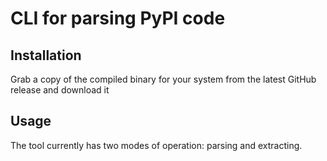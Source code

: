 # CLI for parsing PyPI code

## Installation

Grab a copy of the compiled binary for your system from the latest GitHub release and download it

## Usage

The tool currently has two modes of operation: parsing and extracting.

```bash

```